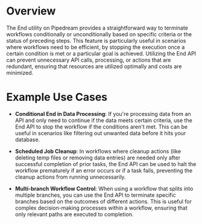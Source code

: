 # Overview

The End utility on Pipedream provides a straightforward way to terminate workflows conditionally or unconditionally based on specific criteria or the status of preceding steps. This feature is particularly useful in scenarios where workflows need to be efficient, by stopping the execution once a certain condition is met or a particular goal is achieved. Utilizing the End API can prevent unnecessary API calls, processing, or actions that are redundant, ensuring that resources are utilized optimally and costs are minimized.

# Example Use Cases

- **Conditional End in Data Processing**: If you're processing data from an API and only need to continue if the data meets certain criteria, use the End API to stop the workflow if the conditions aren't met. This can be useful in scenarios like filtering out unwanted data before it hits your database.

- **Scheduled Job Cleanup**: In workflows where cleanup actions (like deleting temp files or removing data entries) are needed only after successful completion of prior tasks, the End API can be used to halt the workflow prematurely if an error occurs or if a task fails, preventing the cleanup actions from running unnecessarily.

- **Multi-branch Workflow Control**: When using a workflow that splits into multiple branches, you can use the End API to terminate specific branches based on the outcomes of different actions. This is useful for complex decision-making processes within a workflow, ensuring that only relevant paths are executed to completion.
